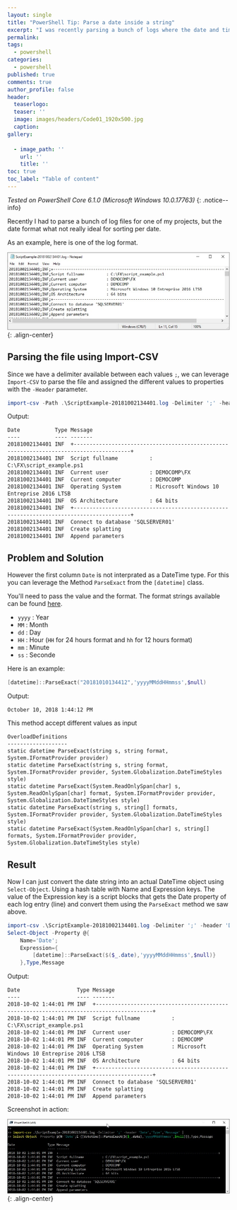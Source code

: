 ```yaml
---
layout: single
title: "PowerShell Tip: Parse a date inside a string"
excerpt: "I was recently parsing a bunch of logs where the date and time were in a format that Get-Date couldn't interprete..."
permalink:
tags: 
  - powershell
categories:
  - powershell
published: true
comments: true
author_profile: false
header:
  teaserlogo:
  teaser: ''
  image: images/headers/Code01_1920x500.jpg
  caption:
gallery:

  - image_path: ''
    url: ''
    title: ''
toc: true
toc_label: "Table of content"
---
```


_Tested on PowerShell Core 6.1.0 (Microsoft Windows 10.0.17763)_
{: .notice--info}

Recently I had to parse a bunch of log files for one of my projects, but the date format what not really ideal for sorting per date.

As an example, here is one of the log format.

![image-center](/images\2018\2018-10-13-PowerShellTip-DateTimeParsing\PowerShellTip-DateTimeParsing01.jpg){: .align-center}

## Parsing the file using Import-CSV

Since we have a delimiter available between each values `;`, we can leverage `Import-CSV` to parse the file and assigned the different values to properties with the `-Header` parameter.

```powershell
import-csv -Path .\ScriptExample-20181002134401.log -Delimiter ';' -header 'Date','Type','Message'
```

Output:

```text
Date           Type Message
----           ---- -------
20181002134401 INF  +----------------------------------------------------------------------------------------+
20181002134401 INF  Script fullname          : C:\FX\script_example.ps1
20181002134401 INF  Current user             : DEMOCOMP\FX
20181002134401 INF  Current computer         : DEMOCOMP
20181002134401 INF  Operating System         : Microsoft Windows 10 Entreprise 2016 LTSB
20181002134401 INF  OS Architecture          : 64 bits
20181002134401 INF  +----------------------------------------------------------------------------------------+
20181002134401 INF  Connect to database 'SQLSERVER01'
20181002134401 INF  Create splatting
20181002134401 INF  Append parameters
```

<!---
![image-center](/images\2018\2018-10-13-PowerShellTip-DateTimeParsing\PowerShellTip-DateTimeParsing02.jpg){: .align-center}--->

## Problem and Solution

However the first column `Date` is not interprated as a DateTime type. For this you can leverage the Method `ParseExact` from the `[datetime]` class.

You'll need to pass the value and the format. The format strings available can be found [here](https://docs.microsoft.com/en-us/dotnet/standard/base-types/standard-date-and-time-format-strings).
* `yyyy`  : Year
* `MM`    : Month
* `dd`    : Day
* `HH`    : Hour (`HH` for 24 hours format and `hh` for 12 hours format)
* `mm`    : Minute
* `ss`    : Seconde

Here is an example:

```powershell
[datetime]::ParseExact("20181010134412",'yyyyMMddHHmmss',$null)
```

Output:

```text
October 10, 2018 1:44:12 PM
```

This method accept different values as input

```text
OverloadDefinitions
-------------------
static datetime ParseExact(string s, string format, System.IFormatProvider provider)
static datetime ParseExact(string s, string format, System.IFormatProvider provider, System.Globalization.DateTimeStyles style)
static datetime ParseExact(System.ReadOnlySpan[char] s, System.ReadOnlySpan[char] format, System.IFormatProvider provider, System.Globalization.DateTimeStyles style)
static datetime ParseExact(string s, string[] formats, System.IFormatProvider provider, System.Globalization.DateTimeStyles style)
static datetime ParseExact(System.ReadOnlySpan[char] s, string[] formats, System.IFormatProvider provider, System.Globalization.DateTimeStyles style)
```

## Result

Now I can just convert the date string into an actual DateTime object using `Select-Object`.
Using a hash table with Name and Expression keys. The value of the Expression key is a script blocks that gets the Date property of each log entry (line) and convert them using the `ParseExact` method we saw above.

```powershell
import-csv .\ScriptExample-20181002134401.log -Delimiter ';' -header 'Date','Type','Message' |
Select-Object -Property @{
    Name='Date';
    Expression={
        [datetime]::ParseExact($($_.date),'yyyyMMddHHmmss',$null)}
    },Type,Message
```

Output:

```text
Date                  Type Message
----                  ---- -------
2018-10-02 1:44:01 PM INF  +----------------------------------------------------------------------------------------+
2018-10-02 1:44:01 PM INF  Script fullname          : C:\FX\script_example.ps1
2018-10-02 1:44:01 PM INF  Current user             : DEMOCOMP\FX
2018-10-02 1:44:01 PM INF  Current computer         : DEMOCOMP
2018-10-02 1:44:01 PM INF  Operating System         : Microsoft Windows 10 Entreprise 2016 LTSB
2018-10-02 1:44:01 PM INF  OS Architecture          : 64 bits
2018-10-02 1:44:01 PM INF  +----------------------------------------------------------------------------------------+
2018-10-02 1:44:01 PM INF  Connect to database 'SQLSERVER01'
2018-10-02 1:44:01 PM INF  Create splatting
2018-10-02 1:44:01 PM INF  Append parameters
```

Screenshot in action:

![image-center](/images\2018\2018-10-13-PowerShellTip-DateTimeParsing\PowerShellTip-DateTimeParsing03.jpg){: .align-center}